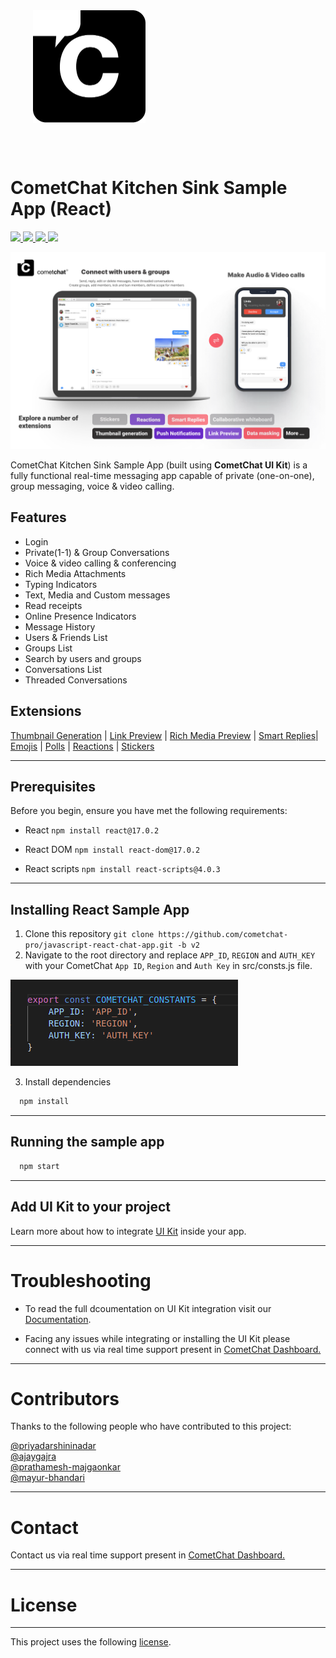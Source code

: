 <div style="width:100%">
    <div style="width:50%;">
        <div align="center">
        <img align="center" width="180" height="180" alt="CometChat" src="./Screenshots/logo.png">    
        </div>    
    </div>    
</div>

<br/><br/>

# CometChat Kitchen Sink Sample App (React)

<p align="left">
    <a href="https://github.com/cometchat-pro/javascript-react-chat-app/releases" alt="Releases">
        <img src="https://img.shields.io/github/v/release/cometchat-pro/cometchat-pro-react-sample-app" />
    </a>
    <a href="https://img.shields.io/github/languages/top/cometchat-pro/cometchat-pro-react-sample-app">
        <img src="https://img.shields.io/github/languages/top/cometchat-pro/cometchat-pro-react-sample-app" />
    </a>
    <a href="https://github.com/cometchat-pro/javascript-react-chat-app/stargazers">
        <img src="https://img.shields.io/github/stars/cometchat-pro/cometchat-pro-react-sample-app?style=social" />
    </a>
    <a href="https://twitter.com/CometChat">
        <img src="https://img.shields.io/twitter/follow/CometChat?label=CometChat&style=social" />
    </a>
</p>

![alt text](./Screenshots/main.png "Main")

CometChat Kitchen Sink Sample App (built using **CometChat UI Kit**) is a fully functional real-time messaging app capable of private (one-on-one), group messaging, voice & video calling.

## Features
- Login
- Private(1-1) & Group Conversations
- Voice & video calling & conferencing
- Rich Media Attachments
- Typing Indicators
- Text, Media and Custom messages
- Read receipts
- Online Presence Indicators
- Message History
- Users & Friends List
- Groups List
- Search by users and groups
- Conversations List
- Threaded Conversations
  
 ## Extensions

 [Thumbnail Generation](https://www.cometchat.com/docs/v2/extensions/thumbnail-generation) | [Link Preview](https://www.cometchat.com/docs/v2/extensions/link-preview) | [Rich Media Preview](https://www.cometchat.com/docs/v2/extensions/rich-media-preview) | [Smart Replies](https://www.cometchat.com/docs/v2/extensions/smart-replies)| [Emojis](https://www.cometchat.com/docs/v2/extensions/emojis) | [Polls](https://www.cometchat.com/docs/v2/extensions/polls) | [Reactions](https://www.cometchat.com/docs/v2/extensions/reactions) | [Stickers](https://www.cometchat.com/docs/v2/extensions/stickers)

<hr/> 

## Prerequisites

Before you begin, ensure you have met the following requirements:

- React `npm install react@17.0.2` 

- React DOM `npm install react-dom@17.0.2`

- React scripts `npm install react-scripts@4.0.3`

___

## Installing React Sample App

1. Clone this repository `git clone https://github.com/cometchat-pro/javascript-react-chat-app.git -b v2`
2. Navigate to the root directory and replace `APP_ID`, `REGION` and `AUTH_KEY` with your CometChat `App ID`, `Region` and `Auth Key` in src/consts.js file.

![alt text](./Screenshots/constants.png "Constants")

3. Install dependencies

```javascript
  npm install
```
___

## Running the sample app

```javascript
  npm start
```
___

## Add UI Kit to your project

Learn more about how to integrate [UI Kit](https://github.com/cometchat-pro/cometchat-pro-react-ui-kit/tree/v2) inside your app. 

---

# Troubleshooting

- To read the full dcoumentation on UI Kit integration visit our [Documentation](https://www.cometchat.com/docs/v2/react-chat-ui-kit/overview).

- Facing any issues while integrating or installing the UI Kit please connect with us via real time support present in <a href="https://app.cometchat.com/">CometChat Dashboard.</a>

---
# Contributors

Thanks to the following people who have contributed to this project:

[@priyadarshininadar](https://github.com/priyadarshininadar) <br>
[@ajaygajra](https://github.com/ajaygajra) <br>
[@prathamesh-majgaonkar](https://github.com/prathamesh-majgaonkar) <br>
[@mayur-bhandari](https://github.com/mayur-bhandari)


---

# Contact

Contact us via real time support present in [CometChat Dashboard.](https://app.cometchat.com/)

---

# License

---

This project uses the following [license](https://github.com/cometchat-pro/javascript-react-chat-app/blob/v2/LICENSE).
